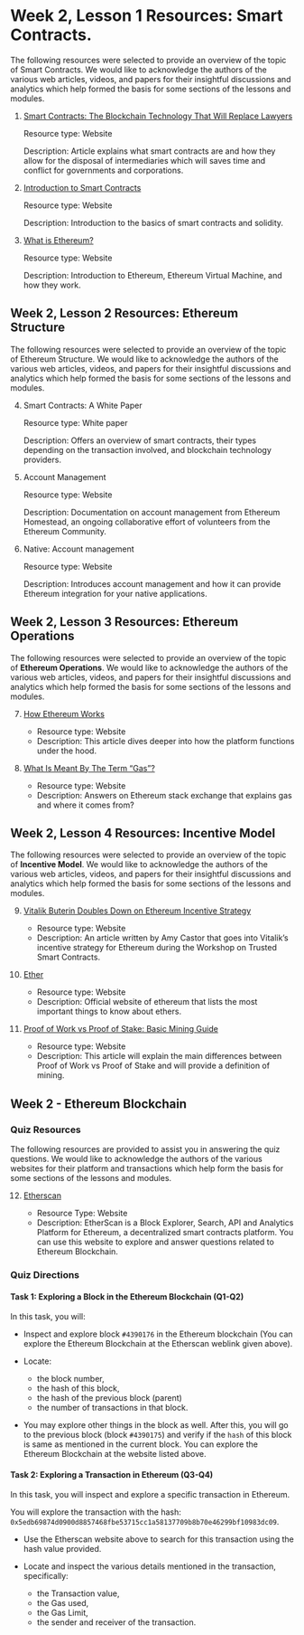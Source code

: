# Week 2, Lesson 1 Resources: Smart Contracts.

The following resources were selected to provide an overview of the topic of Smart Contracts. We would like to acknowledge the authors of the various web articles, videos, and papers for their insightful discussions and analytics which help formed the basis for some sections of the lessons and modules.

1. [Smart Contracts: The Blockchain Technology That Will Replace Lawyers](https://blockgeeks.com/guides/smart-contracts/)

    Resource type: Website

    Description: Article explains what smart contracts are and how they allow for the disposal of intermediaries which will saves time and conflict for governments and corporations.

2. [Introduction to Smart Contracts](http://solidity.readthedocs.io/en/develop/introduction-to-smart-contracts.html)

    Resource type: Website

    Description: Introduction to the basics of smart contracts and solidity.

3. [What is Ethereum?](http://ethdocs.org/en/latest/introduction/what-is-ethereum.html)

    Resource type: Website

    Description: Introduction to Ethereum, Ethereum Virtual Machine, and how they work.

## Week 2, Lesson 2 Resources: Ethereum Structure

The following resources were selected to provide an overview of the topic of Ethereum Structure. We would like to acknowledge the authors of the various web articles, videos, and papers for their insightful discussions and analytics which help formed the basis for some sections of the lessons and modules.

4. Smart Contracts: A White Paper

    Resource type: White paper

    Description: Offers an overview of smart contracts, their types depending on the transaction involved, and blockchain technology providers.

5. Account Management

    Resource type: Website

    Description: Documentation on account management from Ethereum Homestead, an ongoing collaborative effort of volunteers from the Ethereum Community.

6. Native: Account management

    Resource type: Website

    Description: Introduces account management and how it can provide Ethereum integration for your native applications.

## Week 2, Lesson 3 Resources: Ethereum Operations

The following resources were selected to provide an overview of the topic of __Ethereum Operations__. We would like to acknowledge the authors of the various web articles, videos, and papers for their insightful discussions and analytics which help formed the basis for some sections of the lessons and modules.

7. [How Ethereum Works](https://www.coindesk.com/information/how-ethereum-works/)

    - Resource type: Website
    - Description: This article dives deeper into how the platform functions under the hood.

8. [What Is Meant By The Term “Gas”?](https://ethereum.stackexchange.com/questions/3/what-is-meant-by-the-term-gas)

    - Resource type: Website
    - Description: Answers on Ethereum stack exchange that explains gas and where it comes from?

## Week 2, Lesson 4 Resources: Incentive Model

The following resources were selected to provide an overview of the topic of __Incentive Model__. We would like to acknowledge the authors of the various web articles, videos, and papers for their insightful discussions and analytics which help formed the basis for some sections of the lessons and modules.

9. [Vitalik Buterin Doubles Down on Ethereum Incentive Strategy](https://www.coindesk.com/vitalik-buterin-doubles-ethereum-incentive-strategy/)

    - Resource type: Website
    - Description: An article written by Amy Castor that goes into Vitalik’s incentive strategy for Ethereum during the Workshop on Trusted Smart Contracts.

10. [Ether](https://www.ethereum.org/ether)

    - Resource type: Website
    - Description: Official website of ethereum that lists the most important things to know about ethers.

11. [Proof of Work vs Proof of Stake: Basic Mining Guide](https://blockgeeks.com/guides/proof-of-work-vs-proof-of-stake/)

    - Resource type: Website
    - Description: This article will explain the main differences between Proof of Work vs Proof of Stake and will provide a definition of mining.

## Week 2 - Ethereum Blockchain

### Quiz Resources

The following resources are provided to assist you in answering the quiz questions. We would like to acknowledge the authors of the various websites for their platform and transactions which help form the basis for some sections of the lessons and modules.

12. [Etherscan](https://etherscan.io/)

    - Resource Type: Website
    - Description: EtherScan is a Block Explorer, Search, API and Analytics Platform for Ethereum, a decentralized smart contracts platform. You can use this website to explore and answer questions related to Ethereum Blockchain.

### Quiz Directions

#### Task 1: Exploring a Block in the Ethereum Blockchain (Q1-Q2)

In this task, you will:

- Inspect and explore block `#4390176` in the Ethereum blockchain (You can explore the Ethereum Blockchain at the Etherscan weblink given above).

- Locate:
    - the block number,
    - the hash of this block,
    - the hash of the previous block (parent)
    - the number of transactions in that block.

- You may explore other things in the block as well. After this, you will go to the previous block (block `#4390175`) and verify if the `hash` of this block is same as mentioned in the current block. You can explore the Ethereum Blockchain at the website listed above.

#### Task 2: Exploring a Transaction in Ethereum (Q3-Q4)

In this task, you will inspect and explore a specific transaction in Ethereum.

You will explore the transaction with the hash: `0x5edb69874d0900d8857468fbe53715cc1a58137709b8b70e46299bf10983dc09`.

- Use the Etherscan website above to search for this transaction using the hash value provided.
- Locate and inspect the various details mentioned in the transaction, specifically:

    - the Transaction value,
    - the Gas used,
    - the Gas Limit,
    - the sender and receiver of the transaction.

